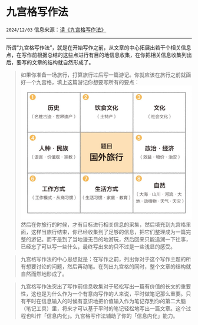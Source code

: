 # 九宫格写作法

``2024/12/03``
信息来源：[读《九宫格写作法》](https://lutaonan.com/blog/read-grid-writing-method)

- - -

所谓“九宫格写作法”，就是在开始写作之前，从文章的中心拓展出若干个相关信息点，在写作前根据总结的这些点进行有目的地信息收集，在你把相关信息收集列出后，要写的文章的结构就自然形成了。

> 如果你准备一场旅行，打算旅行过后写一篇游记。你就应该在旅行之前就画好一个九宫格，填上这篇游记你想要写所有的要点：
> ![九宫格](.九宫格写作法/九宫格.jpg)
> 然后在你旅行的时候，才有目标进行相关信息的采集，然后填充到九宫格里面，这样当旅行结束，你已经收集到了足够的信息，把它们整理成为一篇完整的游记。而不是到了当地漫无目的地游玩，然后回来只能追溯一下往事，已经忘了可以写一些什么，最终写出来的只不过是一些浅显的感受。

> 九宫格写作法的中心思想就是：在写作之前，列出你对于这个写作主题的所有想要讨论的问题，然后再动笔。在列出九宫格的同时，整个文章的结构就自然而然地形成了。

> 九宫格写作法突出了写作前信息收集对于轻松写出一篇有价值的长文的重要性，这也是为什么作为一个有意向写作的人来说，平时做笔记那么重要。只有平时在信息输入的时候有意识地把价值输入作为笔记存到你的第二大脑（笔记工具）里，将来才可以基于平时的笔记轻松地写出一篇文章。这个过程也叫作「信息内化」。九宫格写作法辅助了你的「信息内化」能力。
